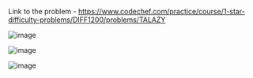 Link to the problem - https://www.codechef.com/practice/course/1-star-difficulty-problems/DIFF1200/problems/TALAZY


![image](https://github.com/Haleshot/Competitive-Programming/assets/57552973/0f8dd276-eab5-45e4-9d7e-58e33d942eec)

![image](https://github.com/Haleshot/Competitive-Programming/assets/57552973/01a1438f-c1bb-421a-b271-1e8d9ed90b96)

![image](https://github.com/Haleshot/Competitive-Programming/assets/57552973/33c649d9-48d8-46f5-b067-8fdd0e2e0ea1)
